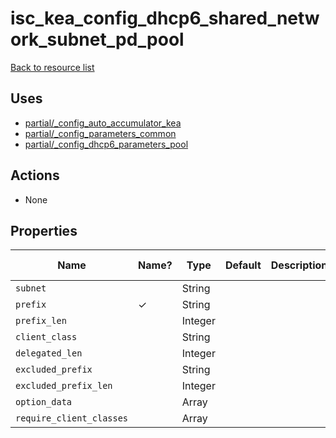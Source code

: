 # isc_kea_config_dhcp6_shared_network_subnet_pd_pool

[Back to resource list](../README.md#resources)

## Uses

- [partial/_config_auto_accumulator_kea](partial/isc_kea__config_auto_accumulator_kea.md)
- [partial/_config_parameters_common](partial/isc_kea__config_parameters_common.md)
- [partial/_config_dhcp6_parameters_pool](partial/isc_kea__config_dhcp6_parameters_pool.md)

## Actions

- None

## Properties

| Name                     | Name? | Type    | Default | Description | Allowed Values |
| ------------------------ | ----- | ------- | ------- | ----------- | -------------- |
| `subnet`                 |       | String  |         |             |                |
| `prefix`                 | ✓     | String  |         |             |                |
| `prefix_len`             |       | Integer |         |             |                |
| `client_class`           |       | String  |         |             |                |
| `delegated_len`          |       | Integer |         |             |                |
| `excluded_prefix`        |       | String  |         |             |                |
| `excluded_prefix_len`    |       | Integer |         |             |                |
| `option_data`            |       | Array   |         |             |                |
| `require_client_classes` |       | Array   |         |             |                |
